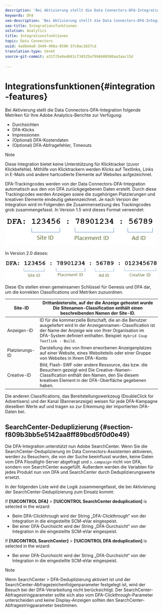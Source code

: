 ```yaml
---
description: 'Bei Aktivierung stellt die Data Connectors-DFA-Integration folgende Metriken für Ihre Adobe Analytics-Berichte zur Verfügung '
keywords: DFA
seo-description: 'Bei Aktivierung stellt die Data Connectors-DFA-Integration folgende Metriken für Ihre Adobe Analytics-Berichte zur Verfügung '
seo-title: Integrationsfunktionen
solution: Analytics
title: Integrationsfunktionen
topic: Data Connectors
uuid: 4ad8e6e8-3449-498a-8596-37c0ac1657cd
translation-type: tm+mt
source-git-commit: a31f25e8a4681cf34525a7994b00580aa3aac15d

---
```



# Integrationsfunktionen{#integration-features}

Bei Aktivierung stellt die Data Connectors-DFA-Integration folgende Metriken für Ihre Adobe Analytics-Berichte zur Verfügung:

* Durchsichten
* DFA-Klicks
* Impressionen
* (Optional) DFA-Kostendaten
* (Optional) DFA-Abfragefehler, Timeouts

>[!NOTE]
>
>Diese Integration bietet keine Unterstützung für Klicktracker (zuvor Klickbefehle). Mithilfe von Klicktrackern werden Klicks auf Textlinks, Links in E-Mails und andere hartcodierte Elemente auf Websites aufgezeichnet.

DFA-Trackingcodes werden von der Data Connectors-DFA-Integration automatisch aus den von DFA zurückgegebenen Daten erstellt. Durch diese Trackingcodes werden Anzeigen sowie die zugehörigen Platzierungen und kreativen Elemente eindeutig gekennzeichnet. Je nach Version der Integration wird im Folgenden die Zusammensetzung des Trackingcodes grob zusammengefasst. In Version 1.5 wird dieses Format verwendet:

![](assets/DFA_id_struct1_5.png)

In Version 2.0 dieses:

![](assets/DFA_id_struct2.png)

Diese IDs stellen einen gemeinsamen Schlüssel für Genesis und DFA dar, um die korrekten Classifications und Metriken zuzuordnen.

| Site-ID | Drittanbietersite, auf der die Anzeige gehostet wurde Die Sitenamen-Classification enthält einen beschreibenden Namen der Site-ID. |
|---|---|
| Anzeigen-ID | ID für die kommerzielle Botschaft, die an die Benutzer ausgeliefert wird In der Anzeigennamen-Classification ist der Name der Anzeige wie von Ihrer Organisation im DFA-System definiert enthalten. Beispiel: `Hybrid Coup Textlink - Build`. |
| Platzierungs-ID | Darstellung des von Ihnen erworbenen Anzeigenplatzes auf einer Website, eines Websiteteils oder einer Gruppe von Websites in Ihrem DFA-Konto |
| Creative-ID | Bild, Flash-SWF oder andere Ressource, das bzw. die Besuchern gezeigt wird Die Creative-Namen-Classification enthält den Namen, den Sie diesem kreativen Element in der DFA-Oberfläche gegebenen haben. |

Die anderen Classifications, das Bereitstellungswerkzeug (DoubleClick for Advertisers) und der Kanal (Banneranzeige) weisen für jede DFA-Kampagne dieselben Werte auf und tragen so zur Erkennung der importierten DFA-Daten bei.

## SearchCenter-Deduplizierung {#section-f809b3bb5e5142aa8ff89bcd5f0d0e49}

Die DFA-Integration unterstützt nun Adobe SearchCenter. Wenn Sie die SearchCenter-Deduplizierung im Data Connectors-Assistenten aktivieren, werden zu Besuchern, die von der Suche beeinflusst wurden, keine Daten vom DFA Floodlight-Server abgefragt und *`s.campaign`* nicht von DFA, sondern von SearchCenter ausgefüllt. Außerdem werden die Variablen für jedes Produkt nun von DFA und SearchCenter durch Deduplizierungswerte ersetzt.

In der folgenden Liste wird die Logik zusammengefasst, die bei Aktivierung der SearchCenter-Deduplizierung zum Einsatz kommt:

If **[!UICONTROL DFA]** &gt; **[!UICONTROL SearchCenter deduplication]** is selected in the wizard:

* Beim DFA-Clickthrough wird der String „DFA-Clickthrough“ von der Integration in die eingestellte SCM-eVar eingespeist.
* Bei einer DFA-Durchsicht wird der String „DFA-Durchsicht“ von der Integration in die eingestellte SCM-eVar eingespeist.

If **[!UICONTROL SearchCenter]** &gt; **[!UICONTROL DFA deduplication]** is selected in the wizard:

* Bei einer DFA-Durchsicht wird der String „DFA-Durchsicht“ von der Integration in die eingestellte SCM-eVar eingespeist.

>[!NOTE]
>
>Wenn SearchCenter &gt; DFA-Deduplizierung aktiviert ist und der SearchCenter-Abfragezeichenfolgenparameter festgelegt ist, wird der Besuch bei der DFA-Verarbeitung nicht berücksichtigt. Der SearchCenter-Abfragestringparameter sollte sich also vom DFA-Clickthrough-Parameter unterscheiden und keine Display-Anzeigen sollten den SearchCenter-Abfragestringparameter bestimmen.

